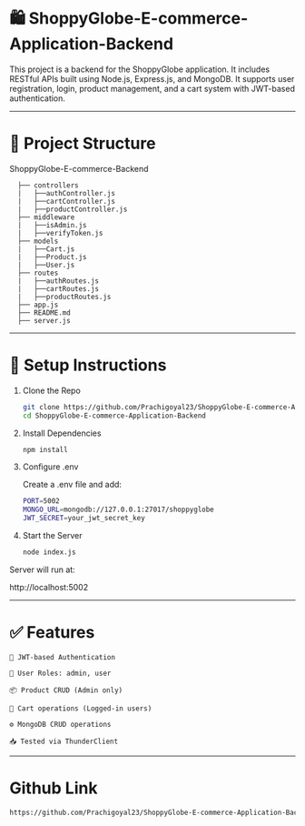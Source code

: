 # 🛍️ ShoppyGlobe-E-commerce-Application-Backend

This project is a backend for the ShoppyGlobe application. It includes RESTful APIs built using Node.js, Express.js, and MongoDB. It supports user registration, login, product management, and a cart system with JWT-based authentication.

---

# 📁 Project Structure
   ShoppyGlobe-E-commerce-Backend
   
      ├── controllers
      |   ├──authController.js
      |   ├──cartController.js
      |   ├──productController.js
      ├── middleware
      |   ├──isAdmin.js
      |   ├──verifyToken.js
      ├── models
      |   ├──Cart.js
      |   ├──Product.js
      |   ├──User.js
      ├── routes
      |   ├──authRoutes.js
      |   ├──cartRoutes.js
      |   ├──productRoutes.js
      ├── app.js
      ├── README.md
      ├── server.js
   
---

# 🚀 Setup Instructions

1. Clone the Repo

    ```bash
    git clone https://github.com/Prachigoyal23/ShoppyGlobe-E-commerce-Application-Backend.git
    cd ShoppyGlobe-E-commerce-Application-Backend

2. Install Dependencies

   ```bash
   npm install

3. Configure .env

   Create a .env file and add:

   ```bash
   PORT=5002
   MONGO_URL=mongodb://127.0.0.1:27017/shoppyglobe
   JWT_SECRET=your_jwt_secret_key

4. Start the Server

   ```bash
   node index.js

Server will run at:

http://localhost:5002

---

# ✅ Features

    🔐 JWT-based Authentication

    👤 User Roles: admin, user

    📦 Product CRUD (Admin only)

    🛒 Cart operations (Logged-in users)

    ⚙️ MongoDB CRUD operations

    📥 Tested via ThunderClient

---

# Github Link
   ```bash
   https://github.com/Prachigoyal23/ShoppyGlobe-E-commerce-Application-Backend
